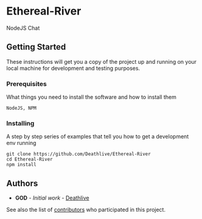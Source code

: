 # Ethereal-River

NodeJS Chat

## Getting Started

These instructions will get you a copy of the project up and running on your local machine for development and testing purposes.

### Prerequisites

What things you need to install the software and how to install them

```
NodeJS, NPM
```

### Installing

A step by step series of examples that tell you how to get a development env running

```
git clone https://github.com/Deathlive/Ethereal-River
cd Ethereal-River
npm install
```

## Authors

* **GOD** - *Initial work* - [Deathlive](https://github.com/Deathlive)

See also the list of [contributors](https://github.com/your/project/contributors) who participated in this project.
